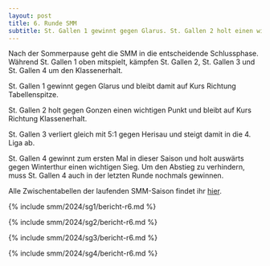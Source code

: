 ```yaml
---
layout: post
title: 6. Runde SMM
subtitle: St. Gallen 1 gewinnt gegen Glarus. St. Gallen 2 holt einen wichtigen Punkt. St. Gallen 3 steigt ab. St. Gallen 4 gewinnt zum ersten Mal.
---
```


Nach der Sommerpause geht die SMM in die entscheidende Schlussphase.
Während St. Gallen 1 oben mitspielt, kämpfen St. Gallen 2, St. Gallen 3 und St. Gallen 4 um den Klassenerhalt.

St. Gallen 1 gewinnt gegen Glarus und bleibt damit auf Kurs Richtung Tabellenspitze.

St. Gallen 2 holt gegen Gonzen einen wichtigen Punkt und bleibt auf Kurs Richtung Klassenerhalt.

St. Gallen 3 verliert gleich mit 5:1 gegen Herisau und steigt damit in die 4. Liga ab.

St. Gallen 4 gewinnt zum ersten Mal in dieser Saison und holt auswärts gegen Winterthur einen wichtigen Sieg.
Um den Abstieg zu verhindern, muss St. Gallen 4 auch in der letzten Runde nochmals gewinnen.

Alle Zwischentabellen der laufenden SMM-Saison findet ihr [hier](/smm/2024/sg1).

{% include smm/2024/sg1/bericht-r6.md %}

{% include smm/2024/sg2/bericht-r6.md %}

{% include smm/2024/sg3/bericht-r6.md %}

{% include smm/2024/sg4/bericht-r6.md %}

<style>
table th, table td:nth-of-type(4) {
    white-space: nowrap;
}
</style>
